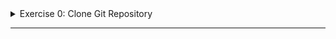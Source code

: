 <details>
<summary>Exercise 0: Clone Git Repository</summary>
<br />

- clone the git repository `git@gitlab.com:devops-bootcamp3/node-project.git`
- create your own project/git repo from it

**steps:**

```sh
git clone git@gitlab.com:devops-bootcamp3/node-project.git
cd node-project

# remove remote repo reference
rm -rf .git
# create your own local repository and commit its content
git init 
git add .
git commit -m "Initial commit"

# create git repository on GitHub push your newly created local repository to it
git remote add origin git@github.com:fsiegrist/devops-bootcamp-05-cloud-iaas-basics.git
# rename master branch of original Gitlab repository to main (default on GitHub)
git branch -M main
# push your newly created local repository to it
git push -u origin main
```

</details>

******